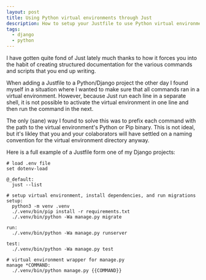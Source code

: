 ```yaml
---
layout: post
title: Using Python virtual environments through Just
description: How to setup your Justfile to use Python virtual environments through Just
tags:
  - django
  - python
---
```

I have gotten quite fond of Just lately much thanks to how it forces you into the habit of creating structured documentation for the various commands and scripts that you end up writing.

When adding a Justfile to a Python/Django project the other day I found myself in a situation where I wanted to make sure that all commands ran in a virtual environment. However, because Just run each line in a separate shell, it is not possible to activate the virtual environment in one line and then run the command in the next.

The only (sane) way I found to solve this was to prefix each command with the path to the virtual environment's Python or Pip binary. This is not ideal, but it's likley that you and your colaborators will have settled on a naming convention for the virtual environment directory anyway.

Here is a full example of a Justfile form one of my Django projects:

```
# load .env file
set dotenv-load

@_default:
  just --list

# setup virtual environment, install dependencies, and run migrations
setup:
  python3 -m venv .venv
  ./.venv/bin/pip install -r requirements.txt
  ./.venv/bin/python -Wa manage.py migrate

run:
  ./.venv/bin/python -Wa manage.py runserver

test:
  ./.venv/bin/python -Wa manage.py test

# virtual environment wrapper for manage.py
manage *COMMAND:
  ./.venv/bin/python manage.py {{COMMAND}}

```
